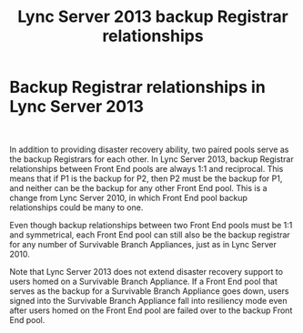 ﻿---
title: Lync Server 2013 backup Registrar relationships
TOCTitle: Backup Registrar relationships
ms:assetid: 7e078271-84b9-4666-989c-c4507a0cdf4a
ms:mtpsurl: https://technet.microsoft.com/en-us/library/JJ205033(v=OCS.15)
ms:contentKeyID: 48184631
ms.date: 07/23/2014
mtps_version: v=OCS.15
---

# Backup Registrar relationships in Lync Server 2013

 


In addition to providing disaster recovery ability, two paired pools serve as the backup Registrars for each other. In Lync Server 2013, backup Registrar relationships between Front End pools are always 1:1 and reciprocal. This means that if P1 is the backup for P2, then P2 must be the backup for P1, and neither can be the backup for any other Front End pool. This is a change from Lync Server 2010, in which Front End pool backup relationships could be many to one.

Even though backup relationships between two Front End pools must be 1:1 and symmetrical, each Front End pool can still also be the backup registrar for any number of Survivable Branch Appliances, just as in Lync Server 2010.

Note that Lync Server 2013 does not extend disaster recovery support to users homed on a Survivable Branch Appliance. If a Front End pool that serves as the backup for a Survivable Branch Appliance goes down, users signed into the Survivable Branch Appliance fall into resiliency mode even after users homed on the Front End pool are failed over to the backup Front End pool.

